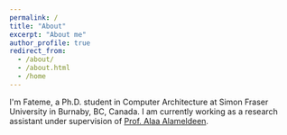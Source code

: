```yaml
---
permalink: /
title: "About"
excerpt: "About me"
author_profile: true
redirect_from: 
  - /about/
  - /about.html
  - /home
---
```


I'm Fateme, a Ph.D. student in Computer Architecture at Simon Fraser University in Burnaby, BC, Canada. I am currently working as a research assistant under supervision of [Prof. Alaa Alameldeen](https://www2.cs.sfu.ca/~alaa/alaa_home.shtml).
